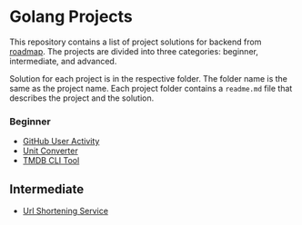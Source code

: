 # Golang Projects

This repository contains a list of project solutions for backend from [roadmap](https://roadmap.sh/backend). The projects are divided into three categories: beginner, intermediate, and advanced.

Solution for each project is in the respective folder. The folder name is the same as the project name. Each project folder contains a `readme.md` file that describes the project and the solution.

### Beginner

- [GitHub User Activity](https://roadmap.sh/projects/github-user-activity)
- [Unit Converter](https://roadmap.sh/projects/unit-converter)
- [TMDB CLI Tool](https://roadmap.sh/projects/tmdb-cli)

## Intermediate
- [Url Shortening Service](https://roadmap.sh/projects/url-shortening-service)